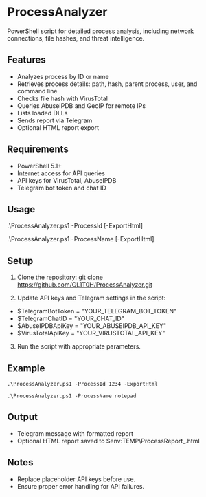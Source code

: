 # ProcessAnalyzer

PowerShell script for detailed process analysis, including network connections, file hashes, and threat intelligence.

## Features
- Analyzes process by ID or name
- Retrieves process details: path, hash, parent process, user, and command line
- Checks file hash with VirusTotal
- Queries AbuseIPDB and GeoIP for remote IPs
- Lists loaded DLLs
- Sends report via Telegram
- Optional HTML report export

## Requirements
- PowerShell 5.1+
- Internet access for API queries
- API keys for VirusTotal, AbuseIPDB
- Telegram bot token and chat ID

## Usage
.\ProcessAnalyzer.ps1 -ProcessId <ID> [-ExportHtml]

.\ProcessAnalyzer.ps1 -ProcessName <Name> [-ExportHtml]

## Setup
1. Clone the repository:
git clone <https://github.com/GL1T0H/ProcessAnalyzer.git>

3. Update API keys and Telegram settings in the script:

- $TelegramBotToken = "YOUR_TELEGRAM_BOT_TOKEN"
- $TelegramChatID = "YOUR_CHAT_ID"
- $AbuseIPDBApiKey = "YOUR_ABUSEIPDB_API_KEY"
- $VirusTotalApiKey = "YOUR_VIRUSTOTAL_API_KEY"

3. Run the script with appropriate parameters.

## Example

```.\ProcessAnalyzer.ps1 -ProcessId 1234 -ExportHtml```

```.\ProcessAnalyzer.ps1 -ProcessName notepad```

## Output
- Telegram message with formatted report
- Optional HTML report saved to $env:TEMP\ProcessReport_<ProcessId>.html
  
## Notes
- Replace placeholder API keys before use.
- Ensure proper error handling for API failures.
